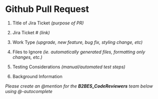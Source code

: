 # Github Pull Request

1. Title of Jira Ticket *(purpose of PR)*



2. Jira Ticket # *(link)*



3. Work Type *(upgrade, new feature, bug fix, styling change, etc)*



4. Files to Ignore *(ie. automatically generated files, formatting only changes, etc.)*



5. Testing Considerations *(manual/automated test steps)*



6. Background Information





*Please create an @mention for the **B2BES_CodeReviewers** team below using @-autocomplete*
